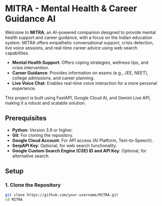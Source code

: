 # MITRA - Mental Health & Career Guidance AI

Welcome to **MITRA**, an AI-powered companion designed to provide mental health support and career guidance, with a focus on the Indian education system. MITRA offers empathetic conversational support, crisis detection, live voice sessions, and real-time career advice using web search capabilities.

- **Mental Health Support**: Offers coping strategies, wellness tips, and crisis intervention.
- **Career Guidance**: Provides information on exams (e.g., JEE, NEET), college admissions, and career planning.
- **Live Voice Chat**: Enables real-time voice interaction for a more personal experience.

This project is built using FastAPI, Google Cloud AI, and Gemini Live API, making it a robust and scalable solution.

## Prerequisites

- **Python**: Version 3.9 or higher.
- **Git**: For cloning the repository.
- **Google Cloud Account**: For API access (AI Platform, Text-to-Speech).
- **SerpAPI Key**: Optional, for web search functionality.
- **Google Custom Search Engine (CSE) ID and API Key**: Optional, for alternative search.

## Setup

### 1. Clone the Repository
```bash
git clone https://github.com/your-username/MITRA.git
cd MITRA